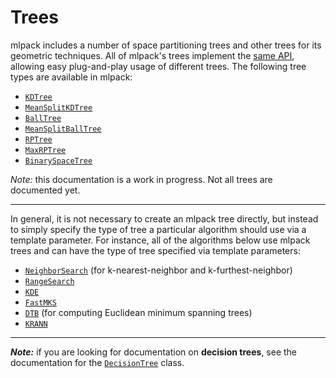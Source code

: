 # Trees

mlpack includes a number of space partitioning trees and other trees for its
geometric techniques.  All of mlpack's trees implement
the [same API](../../developer/trees.md), allowing easy plug-and-play usage of
different trees.  The following tree types are available in mlpack:

 * [`KDTree`](trees/kdtree.md)
 * [`MeanSplitKDTree`](trees/mean_split_kdtree.md)
 * [`BallTree`](trees/ball_tree.md)
 * [`MeanSplitBallTree`](trees/mean_split_ball_tree.md)
 * [`RPTree`](trees/rp_tree.md)
 * [`MaxRPTree`](trees/max_rp_tree.md)
 * [`BinarySpaceTree`](trees/binary_space_tree.md)

*Note:* this documentation is a work in progress.  Not all trees are documented
yet.

---

In general, it is not necessary to create an mlpack tree directly, but instead
to simply specify the type of tree a particular algorithm should use via a
template parameter.  For instance, all of the algorithms below use mlpack trees
and can have the type of tree specified via template parameters:

<!-- TODO: document these! -->

 * [`NeighborSearch`](/src/mlpack/methods/neighbor_search/neighbor_search.hpp)
   (for k-nearest-neighbor and k-furthest-neighbor)
 * [`RangeSearch`](/src/mlpack/methods/range_search/range_search.hpp)
 * [`KDE`](/src/mlpack/methods/kde/kde.hpp)
 * [`FastMKS`](/src/mlpack/methods/fastmks/fastmks.hpp)
 * [`DTB`](/src/mlpack/methods/emst/dtb.hpp) (for computing Euclidean minimum
   spanning trees)
 * [`KRANN`](/src/mlpack/methods/rann/rann.hpp)

---

***Note:*** if you are looking for documentation on **decision trees**, see the
documentation for the [`DecisionTree`](../methods/decision_tree.md) class.

